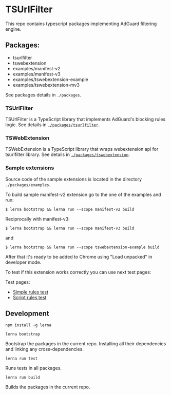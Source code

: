 # TSUrlFilter

This repo contains typescript packages implementing AdGuard filtering engine.

## Packages:

- tsurlfilter
- tswebextension
- examples/manifest-v2
- examples/manifest-v3
- examples/tswebextension-example
- examples/tswebextension-mv3

See packages details in `./packages`.

### TSUrlFilter

TSUrlFilter is a TypeScript library that implements AdGuard's blocking rules logic.
See details in [`./packages/tsurlfilter`](/packages/tsurlfilter/README.md).

### TSWebExtension

TSWebExtension is a TypeScript library that wraps webextension api for tsurlfilter library. 
See details in [`./packages/tswebextension`](/packages/tswebextension/README.md).

### Sample extensions

Source code of the sample extensions is located in the directory `./packages/examples`.

To build sample manifest-v2 extension go to the one of the examples and run:
```
$ lerna bootstrap && lerna run --scope manifest-v2 build
```
Reciprocally with manifest-v3:
```
$ lerna bootstrap && lerna run --scope manifest-v3 build
```
and
```
$ lerna bootstrap && lerna run --scope tswebextension-example build
``` 

After that it's ready to be added to Chrome using "Load unpacked" in developer mode.

To test if this extension works correctly you can use next test pages:

Test pages:
-   [Simple rules test](http://testcases.adguard.com/Filters/simple-rules/test-simple-rules.html)
-   [Script rules test](http://testcases.adguard.com/Filters/script-rules/test-script-rules.html)


## Development

```
npm install -g lerna
```

```
lerna bootstrap
```

Bootstrap the packages in the current repo. Installing all their dependencies and linking any cross-dependencies.

```
lerna run test
```

Runs tests in all packages.

```
lerna run build
```

Builds the packages in the current repo.
